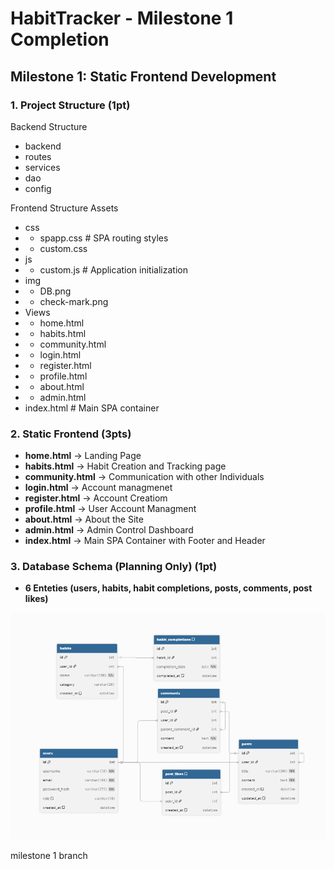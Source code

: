 # HabitTracker - Milestone 1 Completion

## Milestone 1: Static Frontend Development

### 1. Project Structure (1pt)

Backend Structure
- backend
- routes
- services
- dao
- config

Frontend Structure
Assets
- css
- - spapp.css # SPA routing styles
- - custom.css
- js
- - custom.js # Application initialization
- img
- - DB.png
- - check-mark.png
- Views
- - home.html
- - habits.html
- - community.html
- - login.html
- - register.html
- - profile.html
- - about.html
- - admin.html
- index.html # Main SPA container

### 2. Static Frontend (3pts)

- **home.html** -> Landing Page
- **habits.html** -> Habit Creation and Tracking page
- **community.html** -> Communication with other Individuals 
- **login.html** -> Account managmenet
- **register.html** -> Account Creatiom 
- **profile.html** -> User Account Managment
- **about.html** -> About the Site
- **admin.html** -> Admin Control Dashboard
- **index.html** -> Main SPA Container with Footer and Header

### 3. Database Schema (Planning Only) (1pt)
- **6 Enteties (users, habits, habit completions, posts, comments, post likes)**

![Database Schema](./Frontend/Assets/img/DB.png)

milestone 1 branch